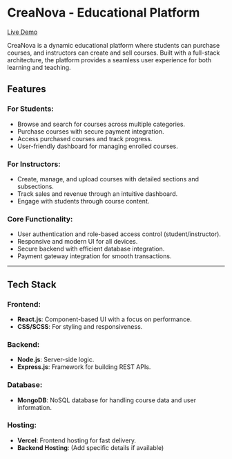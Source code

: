 # CreaNova - Educational Platform

[Live Demo]([https://crea-nova-rouge.vercel.app/)

CreaNova is a dynamic educational platform where students can purchase courses, and instructors can create and sell courses. Built with a full-stack architecture, the platform provides a seamless user experience for both learning and teaching.

## Features

### For Students:
- Browse and search for courses across multiple categories.
- Purchase courses with secure payment integration.
- Access purchased courses and track progress.
- User-friendly dashboard for managing enrolled courses.

### For Instructors:
- Create, manage, and upload courses with detailed sections and subsections.
- Track sales and revenue through an intuitive dashboard.
- Engage with students through course content.

### Core Functionality:
- User authentication and role-based access control (student/instructor).
- Responsive and modern UI for all devices.
- Secure backend with efficient database integration.
- Payment gateway integration for smooth transactions.

---

## Tech Stack

### Frontend:
- **React.js**: Component-based UI with a focus on performance.
- **CSS/SCSS**: For styling and responsiveness.

### Backend:
- **Node.js**: Server-side logic.
- **Express.js**: Framework for building REST APIs.

### Database:
- **MongoDB**: NoSQL database for handling course data and user information.

### Hosting:
- **Vercel**: Frontend hosting for fast delivery.
- **Backend Hosting**: (Add specific details if available)

